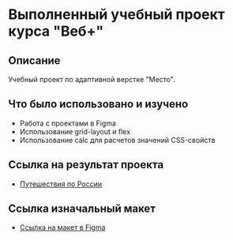 # Выполненный учебный проект курса "Веб+"

## Описание

Учебный проект по адаптивной верстке "Место".

## Что было использовано и изучено
* Работа с проектами в Figma
* Использование grid-layout и flex
* Использование calc для расчетов значений CSS-свойств

## Ссылка на результат проекта

* [Путешествия по России](https://darkerros.github.io/mesto-project/)
## Ссылка изначальный макет

* [Ссылка на макет в Figma](https://www.figma.com/file/2cn9N9jSkmxD84oJik7xL7/JavaScript.-Sprint-4?node-id=0%3A1)
